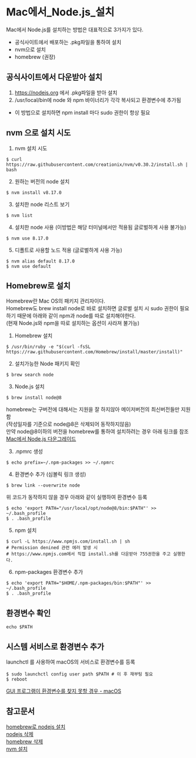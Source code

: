 # Mac에서_Node.js_설치
Mac에서 Node.js를 설치하는 방법은 대표적으로 3가지가 있다.
- 공식사이트에서 배포하는 .pkg파일을 통하여 설치
- nvm으로 설치
- homebrew (권장)

## 공식사이트에서 다운받아 설치 
1. https://nodejs.org 에서 .pkg파일을 받아 설치
2. /usr/local/bin에 node 와 npm 바이너리가 각각 복사되고 환경변수에 추가됨
 - 이 방법으로 설치하면 npm install 마다 sudo 권한이 항상 필요

## nvm 으로 설치 시도
1. nvm 설치 시도
```
$ curl https://raw.githubusercontent.com/creationix/nvm/v0.30.2/install.sh | bash
```

2. 원하는 버전의 node 설치
```
$ nvm install v8.17.0
```

3. 설치한 node 리스트 보기
```
$ nvm list
```

4. 설치한 node 사용 (이방법은 해당 터미널에서만 적용됨 글로벌하게 사용 불가능)
```
$ nvm use 8.17.0
```

5. 디폴트로 사용할 노드 적용 (글로벌하게 사용 가능)
```
$ nvm alias default 8.17.0
$ nvm use default
```

## Homebrew로 설치
Homebrew란 Mac OS의 패키지 관리자이다.   
Homebrew도 brew install node로 바로 설치하면 글로벌 설치 시 sudo 권한이 필요하기 때문에 아래와 같이 npm과 node를 따로 설치해야한다.   
(현재 Node.js와 npm을 따로 설치하는 옵션이 사라져 불가능)

1. Homebrew 설치
```
$ /usr/bin/ruby -e "$(curl -fsSL https://raw.githubusercontent.com/Homebrew/install/master/install)"
```

2. 설치가능한 Node 패키지 확인
```
$ brew search node
```

3. Node.js 설치
```
$ brew install node@8
```

homebrew는 구버전에 대해서는 지원을 잘 하지않아 메이저버전의 최신버전들만 지원함   
(작성일자를 기준으로 node@8은 삭제되어 동작하지않음)   
만약 node@8이하의 버전을 homebrew를 통하여 설치하려는 경우 아래 링크를 참조   
[Mac에서 Node.js 다운그레이드](./Mac에서_Node.js_다운그레이드.md)

3. .npmrc 생성
```
$ echo prefix=~/.npm-packages >> ~/.npmrc
```

4. 환경변수 추가 (심볼릭 링크 생성)
```
$ brew link --overwrite node
```

위 코드가 동작하지 않을 경우 아래와 같이 실행하여 환경변수 등록

```
$ echo 'export PATH="/usr/local/opt/node@8/bin:$PATH"' >> ~/.bash_profile
$ . .bash_profile
```

5. npm 설치
```
$ curl -L https://www.npmjs.com/install.sh | sh
# Permission denined 관련 에러 발생 시
# https://www.npmjs.com에서 직접 install.sh를 다운받아 755권한을 주고 실행한다.
```

6. npm-packages 환경변수 추가
```
$ echo 'export PATH="$HOME/.npm-packages/bin:$PATH"' >> ~/.bash_profile
$ . .bash_profile
```

## 환경변수 확인
```
echo $PATH
```

## 시스템 서비스로 환경변수 추가
launchctl 를 사용하여 macOS의 서비스로 환경변수를 등록
```
$ sudo launchctl config user path $PATH # 이 후 재부팅 필요
$ reboot
```
[GUI 프로그램이 환경변수를 찾지 못할 경우 - macOS](./GUI프로그램이_환경변수를_찾지못하는_경우.md)

## 참고문서
[homebrew로 nodejs 설치](http://hochulshin.com/node-install-osx/)   
[nodejs 삭제](https://gomugom.github.io/how-to-remove-node-from-macos/)   
[homebrew 삭제](http://sinius.net/2015/01/01/how-to-uninstall-homebrew/)   
[nvm 설치](http://junsikshim.github.io/2016/01/29/Mac%EC%97%90%EC%84%9C-Node.js-%EC%84%A4%EC%B9%98%ED%95%98%EA%B8%B0.html)